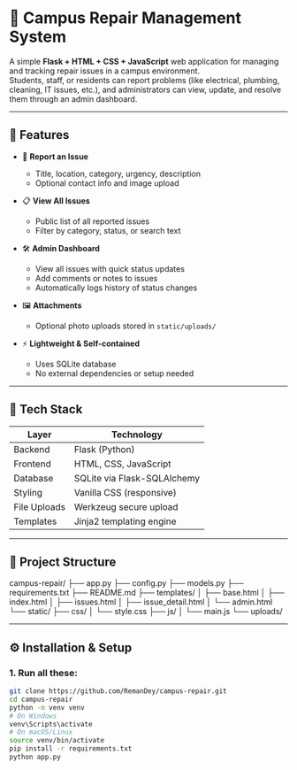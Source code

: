 # 🏫 Campus Repair Management System

A simple **Flask + HTML + CSS + JavaScript** web application for managing and tracking repair issues in a campus environment.  
Students, staff, or residents can report problems (like electrical, plumbing, cleaning, IT issues, etc.), and administrators can view, update, and resolve them through an admin dashboard.

---

## 🚀 Features

- 📝 **Report an Issue**
  - Title, location, category, urgency, description
  - Optional contact info and image upload

- 📋 **View All Issues**
  - Public list of all reported issues
  - Filter by category, status, or search text

- 🛠️ **Admin Dashboard**
  - View all issues with quick status updates
  - Add comments or notes to issues
  - Automatically logs history of status changes

- 🖼️ **Attachments**
  - Optional photo uploads stored in `static/uploads/`

- ⚡ **Lightweight & Self-contained**
  - Uses SQLite database
  - No external dependencies or setup needed

---

## 🧩 Tech Stack

| Layer | Technology |
|-------|-------------|
| Backend | Flask (Python) |
| Frontend | HTML, CSS, JavaScript |
| Database | SQLite via Flask-SQLAlchemy |
| Styling | Vanilla CSS (responsive) |
| File Uploads | Werkzeug secure upload |
| Templates | Jinja2 templating engine |

---

## 📂 Project Structure

campus-repair/
├── app.py
├── config.py
├── models.py
├── requirements.txt
├── README.md
├── templates/
│ ├── base.html
│ ├── index.html
│ ├── issues.html
│ ├── issue_detail.html
│ └── admin.html
└── static/
├── css/
│ └── style.css
├── js/
│ └── main.js
└── uploads/


---

## ⚙️ Installation & Setup

### 1. Run all these:
```bash
git clone https://github.com/RemanDey/campus-repair.git
cd campus-repair
python -m venv venv
# On Windows
venv\Scripts\activate
# On macOS/Linux
source venv/bin/activate
pip install -r requirements.txt
python app.py
